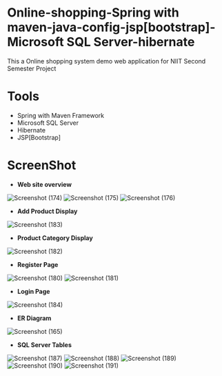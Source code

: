 # Online-shopping-Spring with maven-java-config-jsp[bootstrap]-Microsoft SQL Server-hibernate
This a Online shopping system demo web application  for NIIT Second Semester Project

# Tools
* Spring with Maven Framework
* Microsoft SQL Server
* Hibernate
* JSP[Bootstrap]

# ScreenShot

* **Web site overview**

![Screenshot (174)](https://user-images.githubusercontent.com/74188422/118390998-b2996100-b64f-11eb-9292-34054c317a23.png)
![Screenshot (175)](https://user-images.githubusercontent.com/74188422/118391013-d197f300-b64f-11eb-8a0a-e4d4360c8d85.png)
![Screenshot (176)](https://user-images.githubusercontent.com/74188422/118391016-d5c41080-b64f-11eb-9c45-b2e6ee24d183.png)

* **Add Product Display**

![Screenshot (183)](https://user-images.githubusercontent.com/74188422/118391158-7f0b0680-b650-11eb-91ac-9b3cd6648c5f.png)


* **Product Category Display**

![Screenshot (182)](https://user-images.githubusercontent.com/74188422/118391131-5b47c080-b650-11eb-9317-7fb56e556b5f.png)


* **Register Page**

![Screenshot (180)](https://user-images.githubusercontent.com/74188422/118391186-a366e300-b650-11eb-8ff6-b6bf1cd286ef.png)
![Screenshot (181)](https://user-images.githubusercontent.com/74188422/118391187-a530a680-b650-11eb-9aa4-b546ef9399ee.png)

* **Login Page**

![Screenshot (184)](https://user-images.githubusercontent.com/74188422/118391212-c72a2900-b650-11eb-814f-e823e3148b40.png)

* **ER Diagram**

![Screenshot (165)](https://user-images.githubusercontent.com/74188422/118391234-e032da00-b650-11eb-9b96-efb86df580b8.png)

* **SQL Server Tables**

![Screenshot (187)](https://user-images.githubusercontent.com/74188422/118391258-0193c600-b651-11eb-8c91-7321156dde41.png)
![Screenshot (188)](https://user-images.githubusercontent.com/74188422/118391263-0e181e80-b651-11eb-86cf-ec39a1f871f5.png)
![Screenshot (189)](https://user-images.githubusercontent.com/74188422/118391266-0fe1e200-b651-11eb-996f-5a7d2330c3c5.png)
![Screenshot (190)](https://user-images.githubusercontent.com/74188422/118391271-11aba580-b651-11eb-873e-18073776baaa.png)
![Screenshot (191)](https://user-images.githubusercontent.com/74188422/118391272-12dcd280-b651-11eb-83a9-29537732805a.png)





